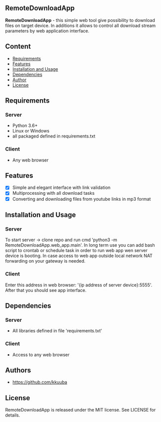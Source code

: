 ## RemoteDownloadApp
**RemoteDownloadApp** - this simple web tool give possibility to download files on target device. In additions it allows to control all download stream parameters by web application interface.
## Content
- [Requirements](#requirements)
- [Features](#features)
- [Installation and Usage](#installation-and-usage)
- [Dependencies](#dependencies)
- [Author](#author)
- [License](#license)

## Requirements
### Server
* Python 3.6+
* Linux or Windows
* all packaged defined in requirements.txt

### Client
* Any web browser
## Features
- [x] Simple and elegant interface with link validation
- [x] Multiprocessing with all download tasks
- [x] Converting and downloading files from youtube links in mp3 format 

## Installation and Usage
### Server
To start server -> clone repo and run cmd 'python3 -m RemoteDownloadApp.web_app.main'. In long term use you can add bash script to crontab or schedule task in order to run web app wen server device is booting. In case access to web app outside local network NAT forwarding on your gateway is needed.
### Client
Enter this address in web browser: '{ip address of server device}:5555'. After that you should see app interface.
## Dependencies
### Server
* All libraries defined in file 'requirements.txt'
### Client
* Access to any web browser
## Authors
* https://github.com/kkuuba

## License
RemoteDownloadApp is released under the MIT license. See LICENSE for details.